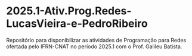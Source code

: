 # 2025.1-Ativ.Prog.Redes-LucasVieira-e-PedroRibeiro
Repositório para disponibilizar as atividades de Programação para Redes ofertada pelo IFRN-CNAT no período 2025.1 com o Prof. Galileu Batista.
